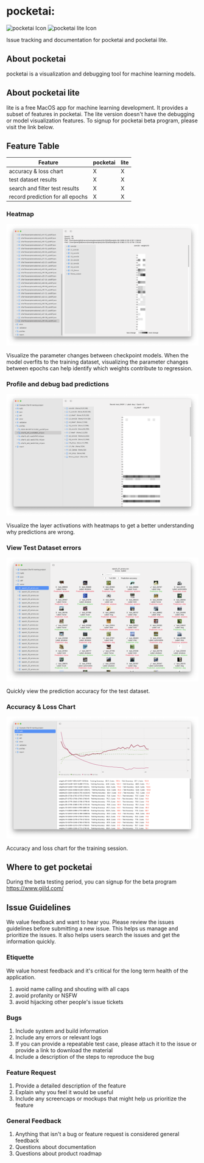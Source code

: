 # pocketai: 

![pocketai Icon](https://github.com/giild/pocketaiApp/blob/main/images/pocketai_256.png)
![pocketai lite Icon](https://github.com/giild/pocketaiApp/blob/main/images/pocketai-lite_256.png)

Issue tracking and documentation for pocketai and pocketai lite.

## About pocketai
pocketai is a visualization and debugging tool for machine learning models. 

## About pocketai lite
lite is a free MacOS app for machine learning development. It provides a subset of features in pocketai. The lite version doesn't have the debugging or model visualization features. To signup for pocketai beta program, please visit the link below.

## Feature Table

| Feature                           | pocketai | lite |
|-----------------------------------|----------|------|
| accuracy & loss chart             | X        | X    |
| test dataset results              | X        | X    |
| search and filter test results    | X        | X    |
| record prediction for all epochs  | X        | X    |


### Heatmap

![Diff between checkpoint Heatmap](./screenshot/diff_heatmap.png)

Visualize the parameter changes between checkpoint models. When the model overfits to the training dataset, visualizing the parameter changes between epochs can help identify which weights contribute to regression.

### Profile and debug bad predictions

![Layer Activation Output](./screenshot/profile_activation_heatmap.png)

Visualize the layer activations with heatmaps to get a better understanding why predictions are wrong.

### View Test Dataset errors

![Test Dataset errors](./screenshot/epoch_test_img_report.png)

Quickly view the prediction accuracy for the test dataset.

### Accuracy & Loss Chart

![Training accuracy and Loss](./screenshot/hdf5_model_list.png)

Accuracy and loss chart for the training session.

## Where to get pocketai
During the beta testing period, you can signup for the beta program https://www.giild.com/

## Issue Guidelines
We value feedback and want to hear you. Please review the issues guidelines before submitting a new issue. This helps us manage and prioritize the issues. It also helps users search the issues and get the information quickly.

### Etiquette

We value honest feedback and it's critical for the long term health of the application. 

1. avoid name calling and shouting with all caps
2. avoid profanity or NSFW
3. avoid hijacking other people's issue tickets

### Bugs

1. Include system and build information
2. Include any errors or relevant logs
3. If you can provide a repeatable test case, please attach it to the issue or provide a link to download the material
4. Include a description of the steps to reproduce the bug

### Feature Request

1. Provide a detailed description of the feature
2. Explain why you feel it would be useful
3. Include any screencaps or mockups that might help us prioritize the feature

### General Feedback

1. Anything that isn't a bug or feature request is considered general feedback
2. Questions about documentation
3. Questions about product roadmap
   
